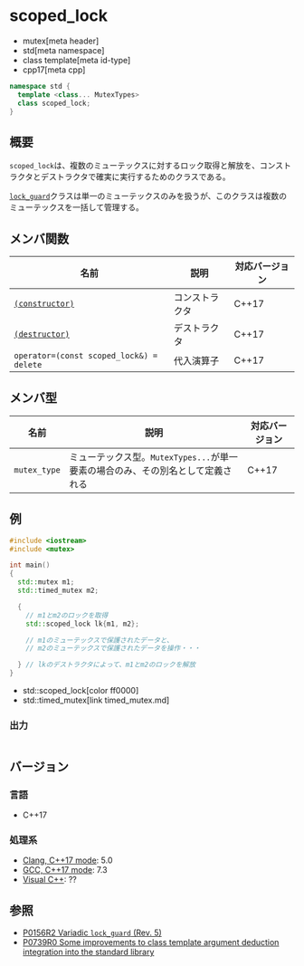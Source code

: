 # scoped_lock
* mutex[meta header]
* std[meta namespace]
* class template[meta id-type]
* cpp17[meta cpp]

```cpp
namespace std {
  template <class... MutexTypes>
  class scoped_lock;
}
```

## 概要
`scoped_lock`は、複数のミューテックスに対するロック取得と解放を、コンストラクタとデストラクタで確実に実行するためのクラスである。

[`lock_guard`](lock_guard.md)クラスは単一のミューテックスのみを扱うが、このクラスは複数のミューテックスを一括して管理する。


## メンバ関数

| 名前 | 説明 | 対応バージョン |
|-----------------------------------------------|----------------|-------|
| [`(constructor)`](scoped_lock/op_constructor.md) | コンストラクタ | C++17 |
| [`(destructor)`](scoped_lock/op_destructor.md)   | デストラクタ   | C++17 |
| `operator=(const scoped_lock&) = delete`         | 代入演算子     | C++17 |


## メンバ型

| 名前 | 説明 | 対応バージョン |
|--------------|-------------------------|-------|
| `mutex_type` | ミューテックス型。`MutexTypes...`が単一要素の場合のみ、その別名として定義される | C++17 |


## 例
```cpp example
#include <iostream>
#include <mutex>

int main()
{
  std::mutex m1;
  std::timed_mutex m2;

  {
    // m1とm2のロックを取得
    std::scoped_lock lk{m1, m2};

    // m1のミューテックスで保護されたデータと、
    // m2のミューテックスで保護されたデータを操作・・・

  } // lkのデストラクタによって、m1とm2のロックを解放
}
```
* std::scoped_lock[color ff0000]
* std::timed_mutex[link timed_mutex.md]

### 出力
```
```

## バージョン
### 言語
- C++17

### 処理系
- [Clang, C++17 mode](/implementation.md#clang): 5.0
- [GCC, C++17 mode](/implementation.md#gcc): 7.3
- [Visual C++](/implementation.md#visual_cpp): ??


## 参照
- [P0156R2 Variadic `lock_guard` (Rev. 5)](http://www.open-std.org/jtc1/sc22/wg21/docs/papers/2017/p0156r2.html)
- [P0739R0 Some improvements to class template argument deduction integration into the standard library](http://www.open-std.org/jtc1/sc22/wg21/docs/papers/2017/p0739r0.html)
